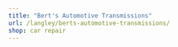 ```yaml
---
title: "Bert's Automotive Transmissions"
url: /langley/berts-automotive-transmissions/
shop: car repair
---
```

